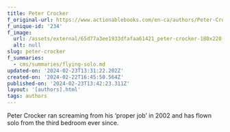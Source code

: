 ```yaml
---
title: Peter Crocker
f_original-url: https://www.actionablebooks.com/en-ca/authors/Peter-Crocker/
f_unique-id: '234'
f_image:
  url: /assets/external/65d77a3ee1933dfafaa61421_peter-crocker-180x220.png
  alt: null
slug: peter-crocker
f_summaries:
  - cms/summaries/flying-solo.md
updated-on: '2024-02-23T13:31:22.202Z'
created-on: '2024-02-22T16:45:50.564Z'
published-on: '2024-02-23T13:42:23.311Z'
layout: '[authors].html'
tags: authors
---
```


Peter Crocker ran screaming from his ‘proper job’ in 2002 and has flown solo from the third bedroom ever since.
